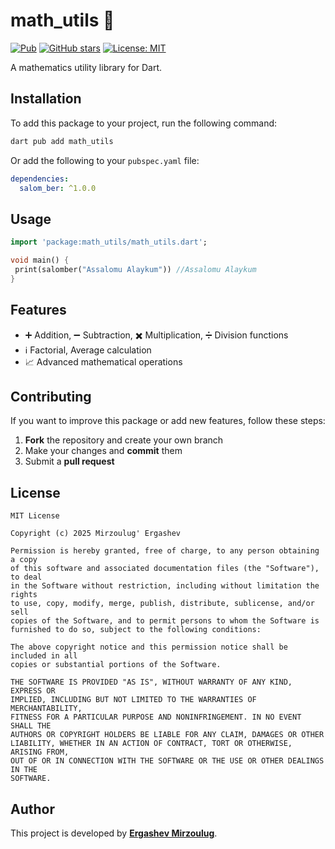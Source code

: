 # math_utils 🚀

[![Pub](https://img.shields.io/pub/v/math_utils.svg)](https://github.com/mirzoulugdev/salom_ber)
[![GitHub stars](https://img.shields.io/github/stars/amirovsunnat/math_utils.svg?style=flat)](https://github.com/amirovsunnat/math_utils/stargazers)
[![License: MIT](https://img.shields.io/badge/License-MIT-blue.svg)](https://opensource.org/licenses/MIT)

A mathematics utility library for Dart.

## Installation

To add this package to your project, run the following command:

```sh
dart pub add math_utils
```

Or add the following to your `pubspec.yaml` file:

```yaml
dependencies:
  salom_ber: ^1.0.0
```

## Usage

```dart
import 'package:math_utils/math_utils.dart';

void main() {
 print(salomber("Assalomu Alaykum")) //Assalomu Alaykum
}
```

## Features
- ➕ Addition, ➖ Subtraction, ✖️ Multiplication, ➗ Division functions
- ℹ️ Factorial, Average calculation
- 📈 Advanced mathematical operations

## Contributing
If you want to improve this package or add new features, follow these steps:

1. **Fork** the repository and create your own branch
2. Make your changes and **commit** them
3. Submit a **pull request**

## License

```
MIT License

Copyright (c) 2025 Mirzoulug' Ergashev

Permission is hereby granted, free of charge, to any person obtaining a copy
of this software and associated documentation files (the "Software"), to deal
in the Software without restriction, including without limitation the rights
to use, copy, modify, merge, publish, distribute, sublicense, and/or sell
copies of the Software, and to permit persons to whom the Software is
furnished to do so, subject to the following conditions:

The above copyright notice and this permission notice shall be included in all
copies or substantial portions of the Software.

THE SOFTWARE IS PROVIDED "AS IS", WITHOUT WARRANTY OF ANY KIND, EXPRESS OR
IMPLIED, INCLUDING BUT NOT LIMITED TO THE WARRANTIES OF MERCHANTABILITY,
FITNESS FOR A PARTICULAR PURPOSE AND NONINFRINGEMENT. IN NO EVENT SHALL THE
AUTHORS OR COPYRIGHT HOLDERS BE LIABLE FOR ANY CLAIM, DAMAGES OR OTHER
LIABILITY, WHETHER IN AN ACTION OF CONTRACT, TORT OR OTHERWISE, ARISING FROM,
OUT OF OR IN CONNECTION WITH THE SOFTWARE OR THE USE OR OTHER DEALINGS IN THE
SOFTWARE.
```

## Author

This project is developed by **[Ergashev Mirzoulug](https://github.com/mirzoulugdev)**.
